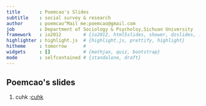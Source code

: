 ```yaml
---
title       : Poemcao's Slides
subtitle    : social survey & research
author      : poemcao^Mail me:poemcao@gmail.com
job         : Department of Sociology & Psycholoy,Sichuan University
framework   : io2012        # {io2012, html5slides, shower, dzslides, ...}
highlighter : highlight.js  # {highlight.js, prettify, highlight}
hitheme     : tomorrow      # 
widgets     : []            # {mathjax, quiz, bootstrap}
mode        : selfcontained # {standalone, draft}
---
```


## Poemcao's slides

1. cuhk :[cuhk](/cuhk)
